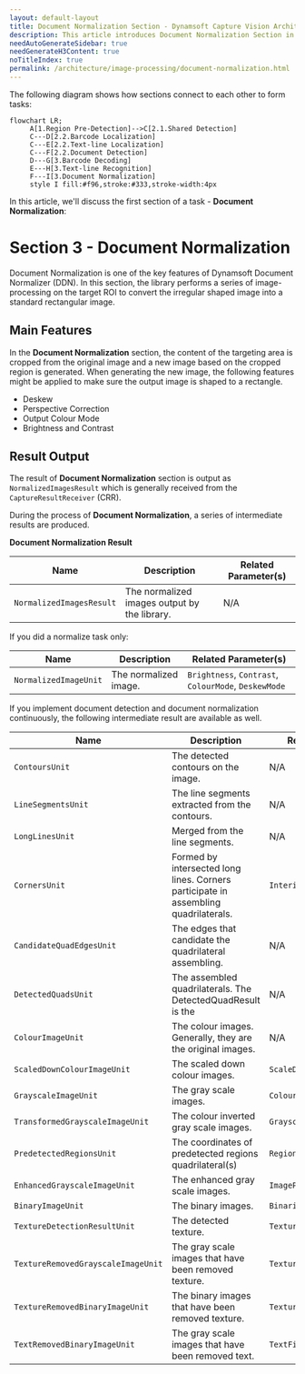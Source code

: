 ```yaml
---
layout: default-layout
title: Document Normalization Section - Dynamsoft Capture Vision Architecture
description: This article introduces Document Normalization Section in the Dynamsoft Capture Vision architecture.
needAutoGenerateSidebar: true
needGenerateH3Content: true
noTitleIndex: true
permalink: /architecture/image-processing/document-normalization.html
---
```


The following diagram shows how sections connect to each other to form tasks:

```mermaid
flowchart LR;
     A[1.Region Pre-Detection]-->C[2.1.Shared Detection]
     C---D[2.2.Barcode Localization]
     C---E[2.2.Text-line Localization]
     C---F[2.2.Document Detection]
     D---G[3.Barcode Decoding]
     E---H[3.Text-line Recognition]
     F---I[3.Document Normalization]
     style I fill:#f96,stroke:#333,stroke-width:4px
```

In this article, we'll discuss the first section of a task - **Document Normalization**:

# Section 3 - Document Normalization

Document Normalization is one of the key features of Dynamsoft Document Normalizer (DDN). In this section, the library performs a series of image-processing on the target ROI to convert the irregular shaped image into a standard rectangular image.

## Main Features

In the **Document Normalization** section, the content of the targeting area is cropped from the original image and a new image based on the cropped region is generated. When generating the new image, the following features might be applied to make sure the output image is shaped to a rectangle.

* Deskew
* Perspective Correction
* Output Colour Mode
* Brightness and Contrast

## Result Output

The result of **Document Normalization** section is output as `NormalizedImagesResult` which is generally received from the `CaptureResultReceiver` (CRR).

During the process of **Document Normalization**, a series of intermediate results are produced.

**Document Normalization Result**

| Name | Description | Related Parameter(s) |
| ---- | ----------- | -------------------- |
| `NormalizedImagesResult` | The normalized images output by the library. | N/A |

If you did a normalize task only:

| Name | Description | Related Parameter(s) |
| ---- | ----------- | -------------------- |
| `NormalizedImageUnit` | The normalized image. | `Brightness`, `Contrast`, `ColourMode`, `DeskewMode` |

If you implement document detection and document normalization continuously, the following intermediate result are available as well.

| Name | Description | Related Parameter(s) |
| ---- | ----------- | -------------------- |
| `ContoursUnit` | The detected contours on the image. | N/A |
| `LineSegmentsUnit` | The line segments extracted from the contours. | N/A |
| `LongLinesUnit` | Merged from the line segments. | N/A |
| `CornersUnit` | Formed by intersected long lines. Corners participate in assembling quadrilaterals. | `InteriorAngleRangeArray` |
| `CandidateQuadEdgesUnit` | The edges that candidate the quadrilateral assembling. | N/A |
| `DetectedQuadsUnit` | The assembled quadrilaterals. The DetectedQuadResult is the  | N/A |
| `ColourImageUnit` | The colour images. Generally, they are the original images. | N/A |
| `ScaledDownColourImageUnit` | The scaled down colour images. | `ScaleDownThreshold` |
| `GrayscaleImageUnit` | The gray scale images. | `ColourConversionModes` |
| `TransformedGrayscaleImageUnit` | The colour inverted gray scale images. | `GrayscaleTransformationModes` |
| `PredetectedRegionsUnit` | The coordinates of predetected regions quadrilateral(s) | `RegionPredetectionModes` |
| `EnhancedGrayscaleImageUnit` | The enhanced gray scale images. | `ImagePreprocessingModes` |
| `BinaryImageUnit` | The binary images. | `BinarizationModes` |
| `TextureDetectionResultUnit` | The detected texture. | `TextureDetectionModes` |
| `TextureRemovedGrayscaleImageUnit` | The gray scale images that have been removed texture. | `TextureDetectionModes` |
| `TextureRemovedBinaryImageUnit` | The binary images that have been removed texture. | `TextureDetectionModes` |
| `TextRemovedBinaryImageUnit` | The gray scale images that have been removed text. | `TextFilterModes` |
